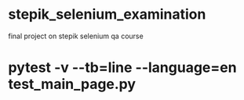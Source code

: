 # stepik_selenium_examination
final project on stepik selenium qa course

# pytest -v --tb=line --language=en test_main_page.py